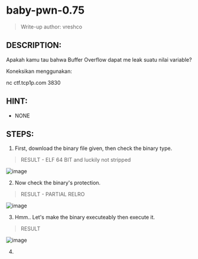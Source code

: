 # baby-pwn-0.75 
> Write-up author: vreshco
## DESCRIPTION:
Apakah kamu tau bahwa Buffer Overflow dapat me leak suatu nilai variable?

Koneksikan menggunakan:

nc ctf.tcp1p.com 3830


## HINT:
- NONE
## STEPS:
1. First, download the binary file given, then check the binary type.

> RESULT - ELF 64 BIT and luckily not stripped

![image](https://user-images.githubusercontent.com/70703371/215320723-53d8e24b-5d2e-4952-bacf-e2978977c49c.png)


2. Now check the binary's protection.

> RESULT - PARTIAL RELRO

![image](https://user-images.githubusercontent.com/70703371/215320758-130a6c5b-323e-4a01-bc8e-83d0dc70af42.png)


3. Hmm.. Let's make the binary executeably then execute it.

> RESULT

![image](https://user-images.githubusercontent.com/70703371/215320818-90df9081-bee9-4bfc-9db5-ff25f3bd9395.png)


4. 
